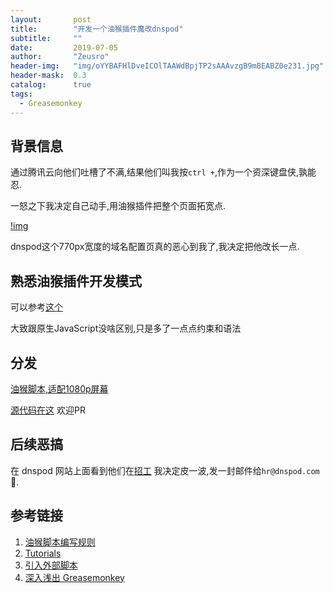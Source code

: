```yaml
---
layout:       post
title:        "开发一个油猴插件魔改dnspod"
subtitle:     ""
date:         2019-07-05
author:       "Zeusro"
header-img:   "img/oYYBAFHlDveICOlTAAWdBpjTP2sAAAvzgB9mBEABZ0e231.jpg"
header-mask:  0.3
catalog:      true
tags:
  - Greasemonkey 
---
```



## 背景信息

通过腾讯云向他们吐槽了不满,结果他们叫我按`ctrl +`,作为一个资深键盘侠,孰能忍.

一怒之下我决定自己动手,用油猴插件把整个页面拓宽点.

[!img](/img/in-post/mydnspod/ticket.png)

dnspod这个770px宽度的域名配置页真的恶心到我了,我决定把他改长一点.

## 熟悉油猴插件开发模式

可以参考[这个](https://greasyfork.org/zh-CN/help/meta-keys)

大致跟原生JavaScript没啥区别,只是多了一点点约束和语法

## 分发

[油猴脚本,适配1080p屏幕](https://greasyfork.org/zh-CN/scripts/387189-zeusro-%E5%AE%BD%E7%89%88-dnspod-cn)

[源代码在这](https://github.com/zeusro/mydnspod)
欢迎PR

## 后续恶搞

在 dnspod 网站上面看到他们在[招工](https://mp.weixin.qq.com/s/_VDth24K8HPzsbbwMIQZAw) 我决定皮一波,发一封邮件给`hr@dnspod.com`🤡.


## 参考链接

1. [油猴脚本编写规则](https://blog.csdn.net/Senreme/article/details/79939249)
2. [Tutorials](https://wiki.greasespot.net/Tutorials)
3. [引入外部脚本](https://greasyfork.org/zh-CN/help/external-scripts)
4. [深入浅出 Greasemonkey](http://www.ttlsa.com/docs/greasemonkey/)